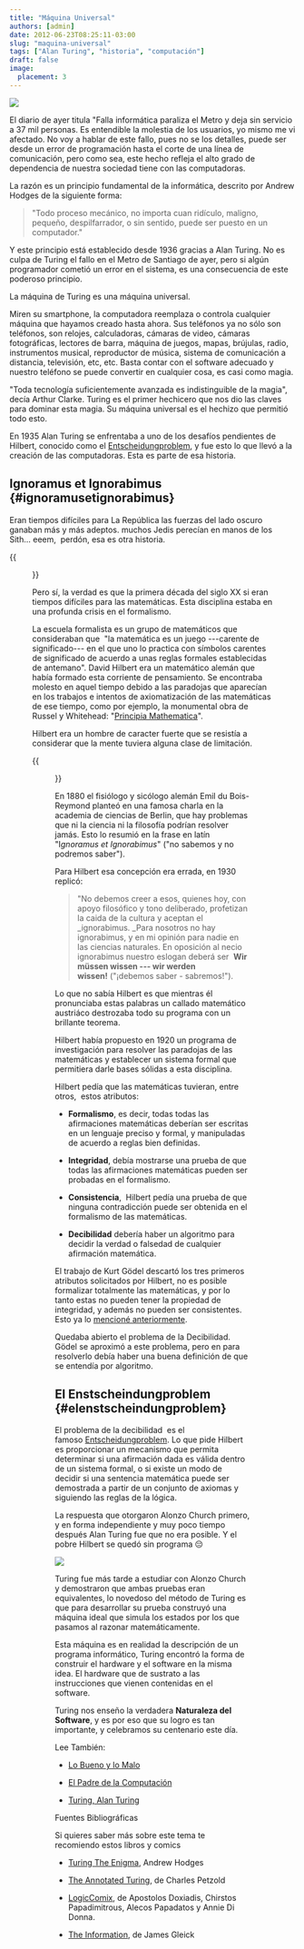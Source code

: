 ```yaml
---
title: "Máquina Universal"
authors: [admin]
date: 2012-06-23T08:25:11-03:00
slug: "maquina-universal"
tags: ["Alan Turing", "historia", "computación"]
draft: false
image:
  placement: 3
---
```


![](falla-informatica.jpg)

El diario de ayer titula "Falla informática paraliza el Metro y deja
sin servicio a 37 mil personas. Es entendible la molestia de los
usuarios, yo mismo me vi afectado. No voy a hablar de este fallo, pues
no se los detalles, puede ser desde un error de programación hasta el
corte de una línea de comunicación, pero como sea, este hecho refleja el
alto grado de dependencia de nuestra sociedad tiene con las
computadoras.

La razón es un principio fundamental de la informática, descrito por
Andrew Hodges de la siguiente forma:

> "Todo proceso mecánico, no importa cuan ridículo, maligno, pequeño,
> despilfarrador, o sin sentido, puede ser puesto en un computador."

Y este principio está establecido desde 1936 gracias a Alan Turing. No
es culpa de Turing el fallo en el Metro de Santiago de ayer, pero si
algún programador cometió un error en el sistema, es una consecuencia de
este poderoso principio.

La máquina de Turing es una máquina universal.

Miren su smartphone, la computadora reemplaza o controla cualquier
máquina que hayamos creado hasta ahora. Sus teléfonos ya no sólo son
teléfonos, son relojes, calculadoras, cámaras de video, cámaras
fotográficas, lectores de barra, máquina de juegos, mapas, brújulas,
radio, instrumentos musical, reproductor de música, sistema de
comunicación a distancia, televisión, etc, etc. Basta contar con el
software adecuado y nuestro teléfono se puede convertir en cualquier
cosa, es casi como magia.

"Toda tecnología suficientemente avanzada es indistinguible de la
magia", decía Arthur Clarke. Turing es el primer hechicero que nos dio
las claves para dominar esta magia. Su máquina universal es el hechizo
que permitió todo esto.

En 1935 Alan Turing se enfrentaba a uno de los desafíos pendientes de
Hilbert, conocido como el
[Entscheidungproblem](http://en.wikipedia.org/wiki/Entscheidungsproblem),
y fue esto lo que llevó a la creación de las computadoras. Esta es parte
de esa historia.

## Ignoramus et Ignorabimus {#ignoramusetignorabimus}

Eran tiempos difíciles para La República las fuerzas del lado oscuro
ganaban más y más adeptos. muchos Jedis perecían en manos de los
Sith\... eeem,  perdón, esa es otra historia.

{{<figure src="Hilbert.jpg" caption="David Hilbert">}}

Pero sí, la verdad es que la primera década del siglo XX si eran tiempos
difíciles para las matemáticas. Esta disciplina estaba en una profunda
crisis en el formalismo.

La escuela formalista es un grupo de matemáticos que consideraban
que  "la matemática es un juego ---carente de significado--- en el que
uno lo practica con símbolos carentes de significado de acuerdo a unas
reglas formales establecidas de antemano". David Hilbert era un
matemático alemán que había formado esta corriente de pensamiento. Se
encontraba molesto en aquel tiempo debido a las paradojas que aparecían
en los trabajos e intentos de axiomatización de las matemáticas de ese
tiempo, como por ejemplo, la monumental obra de Russel y Whitehead:
"[Principia Mathematica](http://es.wikipedia.org/wiki/Principia_mathematica)".

Hilbert era un hombre de caracter fuerte que se resistía a considerar
que la mente tuviera alguna clase de limitación.

{{<figure src="412px-Bois-Reymond.jpg" caption="Emil du Bois-Reymond">}}

En 1880 el fisiólogo y sicólogo alemán Emil du Bois-Reymond planteó en
una famosa charla en la academia de ciencias de Berlin, que hay
problemas que ni la ciencia ni la filosofía podrían resolver jamás. Esto
lo resumió en la frase en latín "I*gnoramus et Ignorabimus*" ("no
sabemos y no podremos saber").

Para Hilbert esa concepción era errada, en 1930 replicó:

> "No debemos creer a esos, quienes hoy, con apoyo filosófico y tono
> deliberado, profetizan la caida de la cultura y aceptan el
> \_ignorabimus. \_Para nosotros no hay ignorabimus, y en mi opinión
> para nadie en las ciencias naturales. En oposición al necio
> ignorabimus nuestro eslogan deberá ser  **Wir müssen wissen --- wir
> werden wissen!** ("¡debemos saber - sabremos!").

Lo que no sabía Hilbert es que mientras él pronunciaba estas palabras un
callado matemático austriáco destrozaba todo su programa con un
brillante teorema.

Hilbert había propuesto en 1920 un programa de investigación para
resolver las paradojas de las matemáticas y establecer un sistema formal
que permitiera darle bases sólidas a esta disciplina.

Hilbert pedía que las matemáticas tuvieran, entre otros,  estos
atributos:

-   **Formalismo**, es decir, todas todas las afirmaciones matemáticas
    deberían ser escritas en un lenguaje preciso y formal, y manipuladas
    de acuerdo a reglas bien definidas.

-   **Integridad**, debía mostrarse una prueba de que todas las
    afirmaciones matemáticas pueden ser probadas en el formalismo.

-   **Consistencia**,  Hilbert pedía una prueba de que ninguna
    contradicción puede ser obtenida en el formalismo de las
    matemáticas.

-   **Decibilidad** debería haber un algoritmo para decidir la verdad o
    falsedad de cualquier afirmación matemática.

El trabajo de Kurt Gödel descartó los tres primeros atributos
solicitados por Hilbert, no es posible formalizar totalmente las
matemáticas, y por lo tanto estas no pueden tener la propiedad de
integridad, y además no pueden ser consistentes. 
Esto ya lo [mencioné anteriormente](/blog/2012/06/lo-bueno-y-lo-malo.html).

Quedaba abierto el problema de la Decibilidad. Gödel se aproximó a este
problema, pero en para resolverlo debía haber una buena definición de
que se entendía por algoritmo.

## El Enstscheindungproblem {#elenstscheindungproblem}

El problema de la decibilidad  es el
famoso [Entscheidungproblem](http://en.wikipedia.org/wiki/Entscheidungsproblem).
Lo que pide Hilbert es proporcionar un mecanismo que permita determinar
si una afirmación dada es válida dentro de un sistema formal, o si
existe un modo de decidir si una sentencia matemática puede ser
demostrada a partir de un conjunto de axiomas y siguiendo las reglas de
la lógica.

La respuesta que otorgaron Alonzo Church primero, y en forma
independiente y muy poco tiempo después Alan Turing fue que no era
posible. Y el pobre Hilbert se quedó sin programa :pensive:

![](HilbertDerrotado.jpg)

Turing fue más tarde a estudiar con Alonzo Church y demostraron que
ambas pruebas eran equivalentes, lo novedoso del método de Turing es que
para desarrollar su prueba construyó una máquina ideal que simula los
estados por los que pasamos al razonar matemáticamente.

Esta máquina es en realidad la descripción de un programa informático,
Turing encontró la forma de construir el hardware y el software en la
misma idea. El hardware que de sustrato a las instrucciones que vienen
contenidas en el software.

Turing nos enseño la verdadera **Naturaleza del Software**, y es por eso
que su logro es tan importante, y celebramos su centenario este día.

Lee También:

-   [Lo Bueno y lo Malo](/blog/2012/06/lo-bueno-y-lo-malo.html)

-   [El Padre de la Computación](/blog/2012/06/el-padre-de-a-computacion.html)

-   [Turing, Alan Turing](/blog/2012/06/mi-nombre-es-turing-alan-turing.html)

Fuentes Bibliográficas

Si quieres saber más sobre este tema te recomiendo estos libros y comics

-   [Turing The Enigma](http://amzn.to/NfivHu), Andrew Hodges

-   [The Annotated Turing](http://amzn.to/NFIQDg), de Charles Petzold

-   [LogicComix](http://amzn.to/L439pN), de Apostolos Doxiadis, Chirstos
    Papadimitrous, Alecos Papadatos y Annie Di Donna.

-   [The Information](http://amzn.to/MFqcHX), de James Gleick
